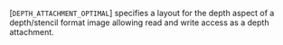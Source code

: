 [`DEPTH_ATTACHMENT_OPTIMAL`] specifies a layout for
the depth aspect of a depth/stencil format image allowing read and write
access as a depth attachment.